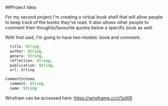 

##Project Idea:

For my second project I'm creating a virtual book shelf that will allow people to keep track of the books they've read.  It also allows other people  to comment their thoughts/favourite quotes below a specific book as well.

With that said, I'm going to have two models: book and comment.  

```js BookSchema 
  title: String,
  author: String,
  genera: String,
  reflection: String,
  publication: String,
  url: Srting

CommentSchema 
  comment: String,
  name: String
  ```


Wirefram can be accessed here: 
https://wireframe.cc/z1zd06

